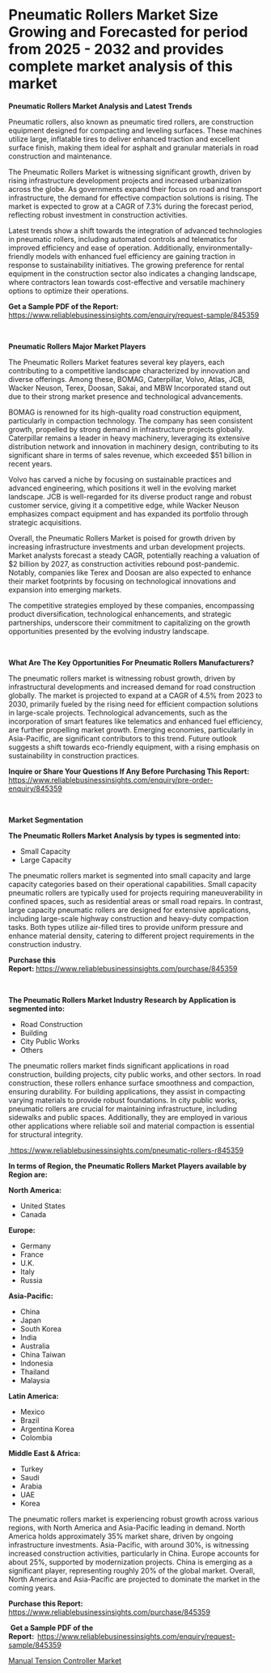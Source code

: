 <p><h1>Pneumatic Rollers Market Size Growing and Forecasted for period from 2025 - 2032 and provides complete market analysis of this market</h1></p><p><strong>Pneumatic Rollers Market Analysis and Latest Trends</strong></p>
<p><p>Pneumatic rollers, also known as pneumatic tired rollers, are construction equipment designed for compacting and leveling surfaces. These machines utilize large, inflatable tires to deliver enhanced traction and excellent surface finish, making them ideal for asphalt and granular materials in road construction and maintenance.</p><p>The Pneumatic Rollers Market is witnessing significant growth, driven by rising infrastructure development projects and increased urbanization across the globe. As governments expand their focus on road and transport infrastructure, the demand for effective compaction solutions is rising. The market is expected to grow at a CAGR of 7.3% during the forecast period, reflecting robust investment in construction activities. </p><p>Latest trends show a shift towards the integration of advanced technologies in pneumatic rollers, including automated controls and telematics for improved efficiency and ease of operation. Additionally, environmentally-friendly models with enhanced fuel efficiency are gaining traction in response to sustainability initiatives. The growing preference for rental equipment in the construction sector also indicates a changing landscape, where contractors lean towards cost-effective and versatile machinery options to optimize their operations.</p></p>
<p><strong>Get a Sample PDF of the Report:&nbsp;</strong> <a href="https://www.reliablebusinessinsights.com/enquiry/request-sample/845359?utm_campaign=2478&utm_medium=2&utm_source=Github&utm_content=ia&utm_term=17022025&utm_id=pneumatic-rollers">https://www.reliablebusinessinsights.com/enquiry/request-sample/845359</a></p>
<p>&nbsp;</p>
<p><strong>Pneumatic Rollers Major Market Players</strong></p>
<p><p>The Pneumatic Rollers Market features several key players, each contributing to a competitive landscape characterized by innovation and diverse offerings. Among these, BOMAG, Caterpillar, Volvo, Atlas, JCB, Wacker Neuson, Terex, Doosan, Sakai, and MBW Incorporated stand out due to their strong market presence and technological advancements.</p><p>BOMAG is renowned for its high-quality road construction equipment, particularly in compaction technology. The company has seen consistent growth, propelled by strong demand in infrastructure projects globally. Caterpillar remains a leader in heavy machinery, leveraging its extensive distribution network and innovation in machinery design, contributing to its significant share in terms of sales revenue, which exceeded $51 billion in recent years. </p><p>Volvo has carved a niche by focusing on sustainable practices and advanced engineering, which positions it well in the evolving market landscape. JCB is well-regarded for its diverse product range and robust customer service, giving it a competitive edge, while Wacker Neuson emphasizes compact equipment and has expanded its portfolio through strategic acquisitions.</p><p>Overall, the Pneumatic Rollers Market is poised for growth driven by increasing infrastructure investments and urban development projects. Market analysts forecast a steady CAGR, potentially reaching a valuation of $2 billion by 2027, as construction activities rebound post-pandemic. Notably, companies like Terex and Doosan are also expected to enhance their market footprints by focusing on technological innovations and expansion into emerging markets.</p><p>The competitive strategies employed by these companies, encompassing product diversification, technological enhancements, and strategic partnerships, underscore their commitment to capitalizing on the growth opportunities presented by the evolving industry landscape.</p></p>
<p>&nbsp;</p>
<p><strong>What Are The Key Opportunities For Pneumatic Rollers Manufacturers?</strong></p>
<p><p>The pneumatic rollers market is witnessing robust growth, driven by infrastructural developments and increased demand for road construction globally. The market is projected to expand at a CAGR of 4.5% from 2023 to 2030, primarily fueled by the rising need for efficient compaction solutions in large-scale projects. Technological advancements, such as the incorporation of smart features like telematics and enhanced fuel efficiency, are further propelling market growth. Emerging economies, particularly in Asia-Pacific, are significant contributors to this trend. Future outlook suggests a shift towards eco-friendly equipment, with a rising emphasis on sustainability in construction practices.</p></p>
<p><strong>Inquire or Share Your Questions If Any Before Purchasing This Report:</strong> <a href="https://www.reliablebusinessinsights.com/enquiry/pre-order-enquiry/845359?utm_campaign=2478&utm_medium=2&utm_source=Github&utm_content=ia&utm_term=17022025&utm_id=pneumatic-rollers">https://www.reliablebusinessinsights.com/enquiry/pre-order-enquiry/845359</a></p>
<p>&nbsp;</p>
<p><strong>Market Segmentation</strong></p>
<p><strong>The Pneumatic Rollers Market Analysis by types is segmented into:</strong></p>
<p><ul><li>Small Capacity</li><li>Large Capacity</li></ul></p>
<p><p>The pneumatic rollers market is segmented into small capacity and large capacity categories based on their operational capabilities. Small capacity pneumatic rollers are typically used for projects requiring maneuverability in confined spaces, such as residential areas or small road repairs. In contrast, large capacity pneumatic rollers are designed for extensive applications, including large-scale highway construction and heavy-duty compaction tasks. Both types utilize air-filled tires to provide uniform pressure and enhance material density, catering to different project requirements in the construction industry.</p></p>
<p><strong>Purchase this Report:&nbsp;</strong><a href="https://www.reliablebusinessinsights.com/purchase/845359?utm_campaign=2478&utm_medium=2&utm_source=Github&utm_content=ia&utm_term=17022025&utm_id=pneumatic-rollers">https://www.reliablebusinessinsights.com/purchase/845359</a></p>
<p>&nbsp;</p>
<p><strong>The Pneumatic Rollers Market Industry Research by Application is segmented into:</strong></p>
<p><ul><li>Road Construction</li><li>Building</li><li>City Public Works</li><li>Others</li></ul></p>
<p><p>The pneumatic rollers market finds significant applications in road construction, building projects, city public works, and other sectors. In road construction, these rollers enhance surface smoothness and compaction, ensuring durability. For building applications, they assist in compacting varying materials to provide robust foundations. In city public works, pneumatic rollers are crucial for maintaining infrastructure, including sidewalks and public spaces. Additionally, they are employed in various other applications where reliable soil and material compaction is essential for structural integrity.</p></p>
<p><a href="https://www.reliablebusinessinsights.com/pneumatic-rollers-r845359?utm_campaign=2478&utm_medium=2&utm_source=Github&utm_content=ia&utm_term=17022025&utm_id=pneumatic-rollers">&nbsp;https://www.reliablebusinessinsights.com/pneumatic-rollers-r845359</a></p>
<p><strong>In terms of Region, the Pneumatic Rollers Market Players available by Region are:</strong></p>
<p>
    <p> <strong> North America: </strong>
        <ul>
            <li>United States</li>
            <li>Canada</li>
        </ul>
        </p> 
    <p> <strong> Europe: </strong>
        <ul>
            <li>Germany</li>
            <li>France</li>
            <li>U.K.</li>
            <li>Italy</li>
            <li>Russia</li>
        </ul>
        </p> 
    <p> <strong> Asia-Pacific: </strong>
        <ul>
            <li>China</li>
            <li>Japan</li>
            <li>South Korea</li>
            <li>India</li>
            <li>Australia</li>
            <li>China Taiwan</li>
            <li>Indonesia</li>
            <li>Thailand</li>
            <li>Malaysia</li>
        </ul>
        </p> 
    <p> <strong> Latin America: </strong>
        <ul>
            <li>Mexico</li>
            <li>Brazil</li>
            <li>Argentina Korea</li>
            <li>Colombia</li>
        </ul>
        </p> 
    <p> <strong> Middle East & Africa: </strong>
        <ul>
            <li>Turkey</li>
            <li>Saudi</li>
            <li>Arabia</li>
            <li>UAE</li>
            <li>Korea</li>
        </ul>
    </p>
    </p>
<p><p>The pneumatic rollers market is experiencing robust growth across various regions, with North America and Asia-Pacific leading in demand. North America holds approximately 35% market share, driven by ongoing infrastructure investments. Asia-Pacific, with around 30%, is witnessing increased construction activities, particularly in China. Europe accounts for about 25%, supported by modernization projects. China is emerging as a significant player, representing roughly 20% of the global market. Overall, North America and Asia-Pacific are projected to dominate the market in the coming years.</p></p>
<p><strong>Purchase this Report: </strong><a href="https://www.reliablebusinessinsights.com/purchase/845359?utm_campaign=2478&utm_medium=2&utm_source=Github&utm_content=ia&utm_term=17022025&utm_id=pneumatic-rollers">https://www.reliablebusinessinsights.com/purchase/845359</a></p>
<p>&nbsp;<strong>Get a Sample PDF of the Report:&nbsp;&nbsp;</strong><a href="https://www.reliablebusinessinsights.com/enquiry/request-sample/845359?utm_campaign=2478&utm_medium=2&utm_source=Github&utm_content=ia&utm_term=17022025&utm_id=pneumatic-rollers">https://www.reliablebusinessinsights.com/enquiry/request-sample/845359</a></p>
<p><strong></strong></p>
<p><p><a href="https://github.com/xanaanenkaly/Market-Research-Report-List-1/blob/main/manual-tension-controller-market.md?utm_campaign=2478&utm_medium=2&utm_source=Github&utm_content=ia&utm_term=17022025&utm_id=pneumatic-rollers">Manual Tension Controller Market</a></p></p>